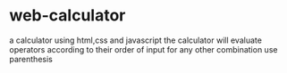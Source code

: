# web-calculator
a calculator using html,css and javascript
the calculator will evaluate operators according to their order of input 
for any other combination use parenthesis
